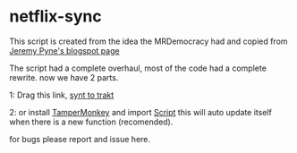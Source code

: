 # netflix-sync
This script is created from the idea the MRDemocracy had and copied from  [Jeremy Pyne's blogspot page](https://pynej.blogspot.com/2017/07/netflix-to-trakttv-sync.html)

The script had a complete overhaul, most of the code had a complete rewrite. now we have 2 parts. 

1: Drag this link, <a href="javascript:function load(filename){ if(filename.endsWith('.js')){  var fileref=document.createElement('script');  fileref.setAttribute('type','text/javascript');  fileref.setAttribute('src',filename); } else if (filename.endsWith('.css')){  var fileref=document.createElement('link');  fileref.setAttribute('rel','stylesheet');  fileref.setAttribute('type','text/css');  fileref.setAttribute('href',filename); } document.getElementsByTagName('head')[0].appendChild(fileref);}load('https://code.jquery.com/ui/1.12.1/jquery-ui.js', 'js');load('https://www.inkonit.com/netflix/netflix-sync.js','js');load('https://www.inkonit.com/netflix/netflix-sync.css','css');">synt to trakt</a>

2: or install [TamperMonkey](https://tampermonkey.net/) and import [Script](https://github.com/ketra/netflix-sync/raw/master/Netflix-sync.user.js) this will auto update itself when there is a new function (recomended).
 
 for bugs please report and issue here.
